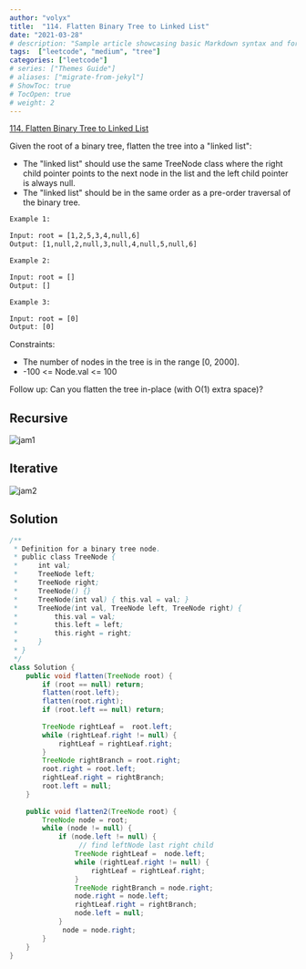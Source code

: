 ```yaml
---
author: "volyx"
title:  "114. Flatten Binary Tree to Linked List"
date: "2021-03-28"
# description: "Sample article showcasing basic Markdown syntax and formatting for HTML elements."
tags:  ["leetcode", "medium", "tree"]
categories: ["leetcode"]
# series: ["Themes Guide"]
# aliases: ["migrate-from-jekyl"]
# ShowToc: true
# TocOpen: true
# weight: 2
---
```


[114. Flatten Binary Tree to Linked List](https://leetcode.com/problems/flatten-binary-tree-to-linked-list/)

Given the root of a binary tree, flatten the tree into a "linked list":

- The "linked list" should use the same TreeNode class where the right child pointer points to the next node in the list and the left child pointer is always null.
- The "linked list" should be in the same order as a pre-order traversal of the binary tree.

```txt
Example 1:

Input: root = [1,2,5,3,4,null,6]
Output: [1,null,2,null,3,null,4,null,5,null,6]
```

```txt
Example 2:

Input: root = []
Output: []
```

```txt
Example 3:

Input: root = [0]
Output: [0]
```

Constraints:

- The number of nodes in the tree is in the range [0, 2000].
- -100 <= Node.val <= 100

Follow up: Can you flatten the tree in-place (with O(1) extra space)?

## Recursive

![jam1](/images/114_Flatten_Binary_Tree_to_Linked_List_1.png)

## Iterative

![jam2](/images/114_Flatten_Binary_Tree_to_Linked_List_2.png)

## Solution

```java
/**
 * Definition for a binary tree node.
 * public class TreeNode {
 *     int val;
 *     TreeNode left;
 *     TreeNode right;
 *     TreeNode() {}
 *     TreeNode(int val) { this.val = val; }
 *     TreeNode(int val, TreeNode left, TreeNode right) {
 *         this.val = val;
 *         this.left = left;
 *         this.right = right;
 *     }
 * }
 */
class Solution {
    public void flatten(TreeNode root) {
        if (root == null) return;
        flatten(root.left);
        flatten(root.right);
        if (root.left == null) return;
        
        TreeNode rightLeaf =  root.left;
        while (rightLeaf.right != null) {
            rightLeaf = rightLeaf.right;
        }
        TreeNode rightBranch = root.right;
        root.right = root.left;
        rightLeaf.right = rightBranch;
        root.left = null;
    }
    
    public void flatten2(TreeNode root) {
        TreeNode node = root;
        while (node != null) {
            if (node.left != null) {
                 // find leftNode last right child
                TreeNode rightLeaf =  node.left;
                while (rightLeaf.right != null) {
                    rightLeaf = rightLeaf.right;
                }
                TreeNode rightBranch = node.right;
                node.right = node.left;
                rightLeaf.right = rightBranch;
                node.left = null;
            }
             node = node.right;
        }
    }
}
```
